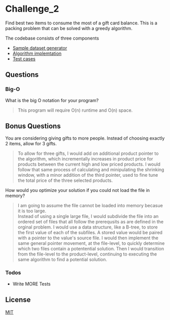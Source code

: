 # Challenge_2
Find best two items to consume the most of a gift card balance.  This is a packing problem that can be solved with a greedy algorithm.

The codebase consists of three components
- [Sample dataset generator][generator]
- [Algorithm implemtation][implementation]
- [Test cases][test]



## Questions
### Big-O
What is the big O notation for your program?

> This program will require O(n) runtime and O(n) space.

## Bonus Questions

You are considering giving gifts to more people. Instead of choosing exactly 2 items, allow for 3
gifts.

> To allow for three gifts, I would add on additional product pointer to the algorithm, which incrementally increases in product price for products between the current high and low priced products.  I would follow that same process of calculating and minipulating the shrinking window, with a minor addition of the third pointer, used to fine tune the total price of the three selected products.

How would you optimize your solution if you could not load the file in memory?
> I am going to assume the file cannot be loaded into memory becasue it is too large.  
> Instead of using a single large file, I would subdivide the file into an ordered set of files that all follow the prerequsits as are defined in the orginal problem.
> I would use a data structure, like a B-tree, to store the first value of each of the subfiles.
> A stored value would be paired with a pointer to the value's source file.
> I would then implement the same general pointer movement, at the file-level, to quickly determine which two files contain a potentential solution. 
> Then I would transition from the file-level to the product-level, continuing to executing the same algorithm to find a potential solution.  



### Todos

- Write MORE Tests

License
----
[MIT][MIT_lic]


[generator]: <https://github.com/scrumpi3/Challenge_2/tree/master/fakerData>
[implementation]: <https://github.com/scrumpi3/Challenge_2/tree/master/find-pair>
[test]: <https://github.com/scrumpi3/Challenge_2/tree/master/test>
[ch_2]: <https://github.com/scrumpi3/Challenge_2>
[fake]: <https://github.com/icrowley/fake>
[MIT_lic]: <https://opensource.org/licenses/MIT>
[go]: <https://golang.org>
[markdown-it]: <https://github.com/markdown-it/markdown-it>

